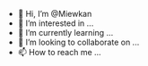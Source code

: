 - 👋 Hi, I’m @Miewkan
- 👀 I’m interested in ...
- 🌱 I’m currently learning ...
- 💞️ I’m looking to collaborate on ...
- 📫 How to reach me ...

<!---
Miewkan/Miewkan is a ✨ special ✨ repository because its `README.md` (this file) appears on your GitHub profile.
You can click the Preview link to take a look at your changes.
--->
